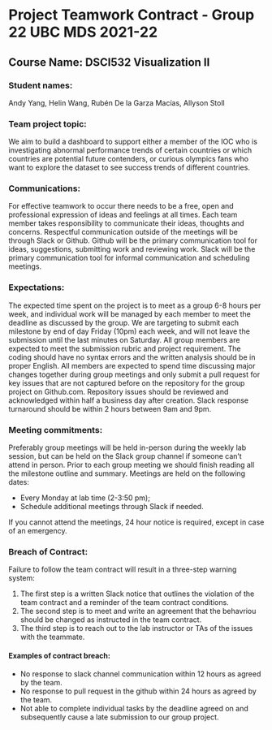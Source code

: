 # Project Teamwork Contract - Group 22 UBC MDS 2021-22
## Course Name: DSCI532 Visualization II
### Student names: 
Andy Yang, Helin Wang, Rubén De la Garza Macías, Allyson Stoll

### Team project topic:
We aim to build a dashboard to support either a member of the IOC who is investigating abnormal performance trends of certain countries or which countries are potential future contenders, or curious olympics fans who want to explore the dataset to see success trends of different countries. 

### Communications:
For effective teamwork to occur there needs to be a free, open and professional expression of ideas and feelings at all times. Each team member takes responsibility to communicate their ideas, thoughts and concerns. Respectful communication outside of the meetings will be through Slack or Github. Github will be the primary communication tool for ideas, suggestions, submitting work and reviewing work. Slack will be the primary communication tool for informal communication and scheduling meetings. 

### Expectations:
The expected time spent on the project is to meet as a group 6-8 hours per week, and individual work will be managed by each member to meet the deadline as discussed by the group. We are targeting to submit each milestone by end of day Friday (10pm) each week, and will not leave the submission until the last minutes on Saturday. All group members are expected to meet the submission rubric and project requirement. The coding should have no syntax errors and the written analysis should be in proper English. 
All members are expected to spend time discussing major changes together during group meetings and only submit a pull request for key issues that are not captured before on the repository for the group project on Github.com. Repository issues should be reviewed and acknowledged within half a business day after creation. Slack response turnaround should be within 2 hours between 9am and 9pm. 

### Meeting commitments:
Preferably group meetings will be held in-person during the weekly lab session, but can be held on the Slack group channel if someone can’t attend in person. Prior to each group meeting we should finish reading all the milestone outline and summary.  Meetings are held on the following dates:
+ Every Monday at lab time (2-3:50 pm);
+ Schedule additional meetings through Slack if needed. 

If you cannot attend the meetings, 24 hour notice is required, except in case of an emergency.

### Breach of Contract:
Failure to follow the team contract will result in a three-step warning system:
1. The first step is a written Slack notice that outlines the violation of the team contract and a reminder of the team contract conditions.
2. The second step is to meet and write an agreement that the behavriou should be changed as instructed in the team contract.
3. The third step is to reach out to the lab instructor or TAs of the issues with the teammate.

#### Examples of contract breach:
+ No response to slack channel communication within 12 hours as agreed by the team.
+ No response to pull request in the github within 24 hours as agreed by the team.
+ Not able to complete individual tasks by the deadline agreed on and subsequently cause a late submission to our group project.